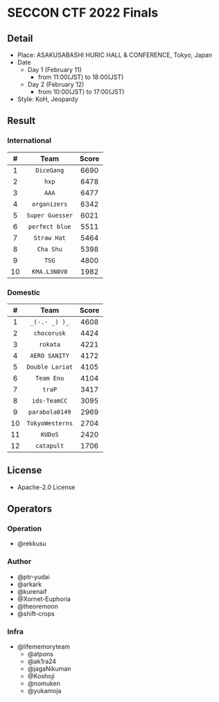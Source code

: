 # SECCON CTF 2022 Finals
## Detail
- Place: ASAKUSABASHI HURIC HALL & CONFERENCE, Tokyo, Japan
- Date
  - Day 1 (February 11)
    - from 11:00(JST) to 18:00(JST)
  - Day 2 (February 12)
    - from 10:00(JST) to 17:00(JST)
- Style: KoH, Jeopardy

## Result
### International
| # | Team | Score |
|:-:|:----:|:------:|
| 1 | `DiceGang` | 6690 |
| 2 | `hxp` | 6478 |
| 3 | `AAA` | 6477 |
| 4 | `organizers` | 6342 |
| 5 | `Super Guesser` | 6021 |
| 6 | `perfect blue` | 5511 |
| 7 | `Straw Hat` | 5464 |
| 8 | `Cha Shu` | 5398 |
| 9 | `TSG` | 4800 |
| 10 | `KMA.L3N0V0` | 1982 |

### Domestic
| # | Team | Score |
|:-:|:----:|:------:|
| 1 | `_(-.- _) )_` | 4608 |
| 2 | `chocorusk` | 4424 |
| 3 | `rokata` | 4221 |
| 4 | `AERO SANITY` | 4172 |
| 5 | `Double Lariat` | 4105 |
| 6 | `Team Enu` | 4104 |
| 7 | `traP` | 3417 |
| 8 | `ids-TeamCC` | 3095 |
| 9 | `parabola0149` | 2969 |
| 10 | `TokyoWesterns` | 2704 |
| 11 | `KUDoS` | 2420 |
| 12 | `catapult` | 1706 |

## License

- Apache-2.0 License

## Operators
### Operation
- @rekkusu

### Author
- @ptr-yudai
- @arkark
- @kurenaif
- @Xornet-Euphoria
- @theoremoon
- @shift-crops

### Infra
- @lifememoryteam
  - @atpons
  - @ak1ra24
  - @jagaNikuman
  - @Koshoji
  - @nomuken
  - @yukamoja
